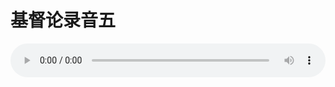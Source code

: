 # 基督论录音五

<audio style="width: 100%;" preload="false" controls controlslist="nodownload"><source src="http://file.simai.life/audio/mp3/old/27396.mp3" type="audio/mpeg">Your browser does not support the audio element.</audio>


